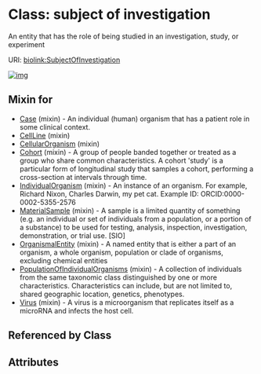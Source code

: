 
# Class: subject of investigation


An entity that has the role of being studied in an investigation, study, or experiment

URI: [biolink:SubjectOfInvestigation](https://w3id.org/biolink/vocab/SubjectOfInvestigation)


[![img](https://yuml.me/diagram/nofunky;dir:TB/class/[Virus]uses%20-.->[SubjectOfInvestigation],[PopulationOfIndividualOrganisms]uses%20-.->[SubjectOfInvestigation],[OrganismalEntity]uses%20-.->[SubjectOfInvestigation],[MaterialSample]uses%20-.->[SubjectOfInvestigation],[IndividualOrganism]uses%20-.->[SubjectOfInvestigation],[Cohort]uses%20-.->[SubjectOfInvestigation],[CellularOrganism]uses%20-.->[SubjectOfInvestigation],[CellLine]uses%20-.->[SubjectOfInvestigation],[Case]uses%20-.->[SubjectOfInvestigation],[Virus],[PopulationOfIndividualOrganisms],[OrganismalEntity],[MaterialSample],[IndividualOrganism],[Cohort],[CellularOrganism],[CellLine],[Case])](https://yuml.me/diagram/nofunky;dir:TB/class/[Virus]uses%20-.->[SubjectOfInvestigation],[PopulationOfIndividualOrganisms]uses%20-.->[SubjectOfInvestigation],[OrganismalEntity]uses%20-.->[SubjectOfInvestigation],[MaterialSample]uses%20-.->[SubjectOfInvestigation],[IndividualOrganism]uses%20-.->[SubjectOfInvestigation],[Cohort]uses%20-.->[SubjectOfInvestigation],[CellularOrganism]uses%20-.->[SubjectOfInvestigation],[CellLine]uses%20-.->[SubjectOfInvestigation],[Case]uses%20-.->[SubjectOfInvestigation],[Virus],[PopulationOfIndividualOrganisms],[OrganismalEntity],[MaterialSample],[IndividualOrganism],[Cohort],[CellularOrganism],[CellLine],[Case])

## Mixin for

 * [Case](Case.md) (mixin)  - An individual (human) organism that has a patient role in some clinical context.
 * [CellLine](CellLine.md) (mixin) 
 * [CellularOrganism](CellularOrganism.md) (mixin) 
 * [Cohort](Cohort.md) (mixin)  - A group of people banded together or treated as a group who share common characteristics. A cohort 'study' is a particular form of longitudinal study that samples a cohort, performing a cross-section at intervals through time.
 * [IndividualOrganism](IndividualOrganism.md) (mixin)  - An instance of an organism. For example, Richard Nixon, Charles Darwin, my pet cat. Example ID: ORCID:0000-0002-5355-2576
 * [MaterialSample](MaterialSample.md) (mixin)  - A sample is a limited quantity of something (e.g. an individual or set of individuals from a population, or a portion of a substance) to be used for testing, analysis, inspection, investigation, demonstration, or trial use. [SIO]
 * [OrganismalEntity](OrganismalEntity.md) (mixin)  - A named entity that is either a part of an organism, a whole organism, population or clade of organisms, excluding chemical entities
 * [PopulationOfIndividualOrganisms](PopulationOfIndividualOrganisms.md) (mixin)  - A collection of individuals from the same taxonomic class distinguished by one or more characteristics.  Characteristics can include, but are not limited to, shared geographic location, genetics, phenotypes.
 * [Virus](Virus.md) (mixin)  - A virus is a microorganism that replicates itself as a microRNA and infects the host cell.

## Referenced by Class


## Attributes

